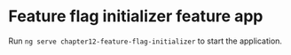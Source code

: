 # Feature flag initializer feature app

Run `ng serve chapter12-feature-flag-initializer` to start the application.
